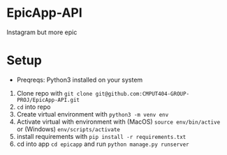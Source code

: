 # EpicApp-API

Instagram but more epic

# Setup

- Preqreqs: Python3 installed on your system

1. Clone repo with `git clone git@github.com:CMPUT404-GROUP-PROJ/EpicApp-API.git`
2. `cd` into repo
3. Create virtual environment with `python3 -m venv env`
4. Activate virtual with environment with (MacOS) `source env/bin/active` or (Windows) `env/scripts/activate`
5. install requirements with `pip install -r requirements.txt`
6. cd into app `cd epicapp` and run `python manage.py runserver`
